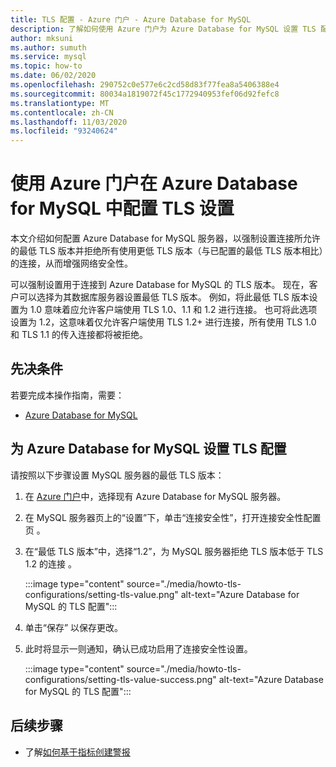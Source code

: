 ```yaml
---
title: TLS 配置 - Azure 门户 - Azure Database for MySQL
description: 了解如何使用 Azure 门户为 Azure Database for MySQL 设置 TLS 配置
author: mksuni
ms.author: sumuth
ms.service: mysql
ms.topic: how-to
ms.date: 06/02/2020
ms.openlocfilehash: 290752c0e577e6c2cd58d83f77fea8a5406388e4
ms.sourcegitcommit: 80034a1819072f45c1772940953fef06d92fefc8
ms.translationtype: MT
ms.contentlocale: zh-CN
ms.lasthandoff: 11/03/2020
ms.locfileid: "93240624"
---
```

# <a name="configuring-tls-settings-in-azure-database-for-mysql-using-azure-portal"></a>使用 Azure 门户在 Azure Database for MySQL 中配置 TLS 设置

本文介绍如何配置 Azure Database for MySQL 服务器，以强制设置连接所允许的最低 TLS 版本并拒绝所有使用更低 TLS 版本（与已配置的最低 TLS 版本相比）的连接，从而增强网络安全性。

可以强制设置用于连接到 Azure Database for MySQL 的 TLS 版本。 现在，客户可以选择为其数据库服务器设置最低 TLS 版本。 例如，将此最低 TLS 版本设置为 1.0 意味着应允许客户端使用 TLS 1.0、1.1 和 1.2 进行连接。 也可将此选项设置为 1.2，这意味着仅允许客户端使用 TLS 1.2+ 进行连接，所有使用 TLS 1.0 和 TLS 1.1 的传入连接都将被拒绝。

## <a name="prerequisites"></a>先决条件

若要完成本操作指南，需要：

* [Azure Database for MySQL](quickstart-create-mysql-server-database-using-azure-portal.md)

## <a name="set-tls-configurations-for-azure-database-for-mysql"></a>为 Azure Database for MySQL 设置 TLS 配置

请按照以下步骤设置 MySQL 服务器的最低 TLS 版本：

1. 在 [Azure 门户](https://portal.azure.com/)中，选择现有 Azure Database for MySQL 服务器。

1. 在 MySQL 服务器页上的“设置”下，单击“连接安全性”，打开连接安全性配置页 。

1. 在“最低 TLS 版本”中，选择“1.2”，为 MySQL 服务器拒绝 TLS 版本低于 TLS 1.2 的连接 。

    :::image type="content" source="./media/howto-tls-configurations/setting-tls-value.png" alt-text="Azure Database for MySQL 的 TLS 配置":::

1. 单击“保存”  以保存更改。

1. 此时将显示一则通知，确认已成功启用了连接安全性设置。

    :::image type="content" source="./media/howto-tls-configurations/setting-tls-value-success.png" alt-text="Azure Database for MySQL 的 TLS 配置":::

## <a name="next-steps"></a>后续步骤

- 了解[如何基于指标创建警报](howto-alert-on-metric.md)